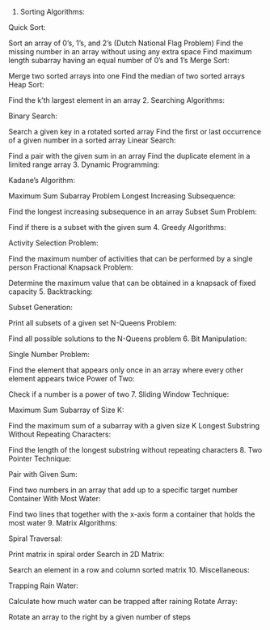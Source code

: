 1. Sorting Algorithms:

Quick Sort:

Sort an array of 0’s, 1’s, and 2’s (Dutch National Flag Problem)
Find the missing number in an array without using any extra space
Find maximum length subarray having an equal number of 0’s and 1’s
Merge Sort:

Merge two sorted arrays into one
Find the median of two sorted arrays
Heap Sort:

Find the k’th largest element in an array
2. Searching Algorithms:

Binary Search:

Search a given key in a rotated sorted array
Find the first or last occurrence of a given number in a sorted array
Linear Search:

Find a pair with the given sum in an array
Find the duplicate element in a limited range array
3. Dynamic Programming:

Kadane’s Algorithm:

Maximum Sum Subarray Problem
Longest Increasing Subsequence:

Find the longest increasing subsequence in an array
Subset Sum Problem:

Find if there is a subset with the given sum
4. Greedy Algorithms:

Activity Selection Problem:

Find the maximum number of activities that can be performed by a single person
Fractional Knapsack Problem:

Determine the maximum value that can be obtained in a knapsack of fixed capacity
5. Backtracking:

Subset Generation:

Print all subsets of a given set
N-Queens Problem:

Find all possible solutions to the N-Queens problem
6. Bit Manipulation:

Single Number Problem:

Find the element that appears only once in an array where every other element appears twice
Power of Two:

Check if a number is a power of two
7. Sliding Window Technique:

Maximum Sum Subarray of Size K:

Find the maximum sum of a subarray with a given size K
Longest Substring Without Repeating Characters:

Find the length of the longest substring without repeating characters
8. Two Pointer Technique:

Pair with Given Sum:

Find two numbers in an array that add up to a specific target number
Container With Most Water:

Find two lines that together with the x-axis form a container that holds the most water
9. Matrix Algorithms:

Spiral Traversal:

Print matrix in spiral order
Search in 2D Matrix:

Search an element in a row and column sorted matrix
10. Miscellaneous:

Trapping Rain Water:

Calculate how much water can be trapped after raining
Rotate Array:

Rotate an array to the right by a given number of steps

